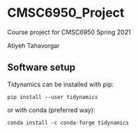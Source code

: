 # CMSC6950_Project
Course project for CMSC6950 Spring 2021

Atiyeh Tahavorgar

## Software setup

Tidynamics can be installed with pip:

```
pip install --user tidynamics
```

or with conda (preferred way):

```
conda install -c conda-forge tidynamics
```


